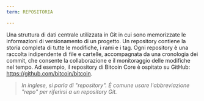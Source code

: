 ```yaml
---
term: REPOSITORIA

---
```

Una struttura di dati centrale utilizzata in Git in cui sono memorizzate le informazioni di versionamento di un progetto. Un repository contiene la storia completa di tutte le modifiche, i rami e i tag. Ogni repository è una raccolta indipendente di file e cartelle, accompagnata da una cronologia dei commit, che consente la collaborazione e il monitoraggio delle modifiche nel tempo. Ad esempio, il repository di Bitcoin Core è ospitato su GitHub: https://github.com/bitcoin/bitcoin.

> *In inglese, si parla di "repository". È comune usare l'abbreviazione "repo" per riferirsi a un repository Git.*